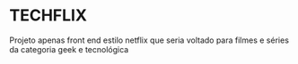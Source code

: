 # TECHFLIX
Projeto apenas front end estilo netflix que seria voltado para filmes e séries da categoria geek e tecnológica
